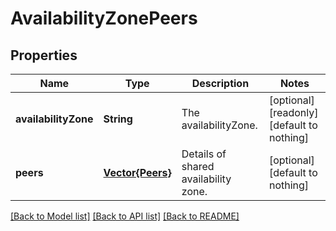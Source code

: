# AvailabilityZonePeers


## Properties
Name | Type | Description | Notes
------------ | ------------- | ------------- | -------------
**availabilityZone** | **String** | The availabilityZone. | [optional] [readonly] [default to nothing]
**peers** | [**Vector{Peers}**](Peers.md) | Details of shared availability zone. | [optional] [default to nothing]


[[Back to Model list]](../README.md#models) [[Back to API list]](../README.md#api-endpoints) [[Back to README]](../README.md)


